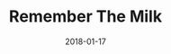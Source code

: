 ---
layout: site
title: "Remember The Milk"
date: 2018-01-17
categories: [lifestyle]
version: 1.4.4
major: 1
minor: 4
patch: 4
slug: remember-the-milk
link: https://www.rememberthemilk.com/
submitter: lpolepeddi
permalink: /sites/:slug
---